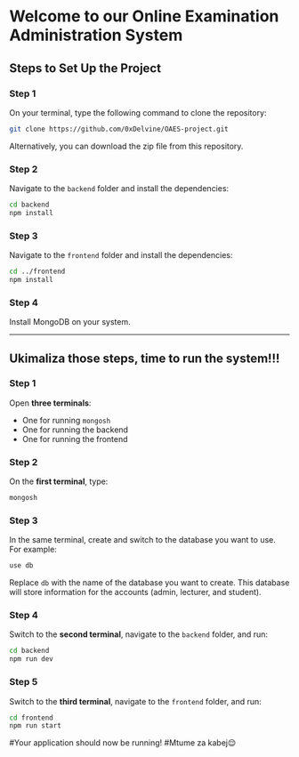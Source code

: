 # Welcome to our Online Examination Administration System

## Steps to Set Up the Project

### Step 1
On your terminal, type the following command to clone the repository:

```bash
git clone https://github.com/0xDelvine/OAES-project.git
```

Alternatively, you can download the zip file from this repository.

### Step 2
Navigate to the `backend` folder and install the dependencies:

```bash
cd backend
npm install
```

### Step 3
Navigate to the `frontend` folder and install the dependencies:

```bash
cd ../frontend
npm install
```

### Step 4
Install MongoDB on your system.

---

## Ukimaliza those steps, time to run the system!!!

### Step 1
Open **three terminals**:
- One for running `mongosh`
- One for running the backend
- One for running the frontend

### Step 2
On the **first terminal**, type:

```bash
mongosh
```

### Step 3
In the same terminal, create and switch to the database you want to use. For example:

```bash
use db
```

Replace `db` with the name of the database you want to create. This database will store information for the accounts (admin, lecturer, and student).

### Step 4
Switch to the **second terminal**, navigate to the `backend` folder, and run:

```bash
cd backend
npm run dev
```

### Step 5
Switch to the **third terminal**, navigate to the `frontend` folder, and run:

```bash
cd frontend
npm run start
```

#Your application should now be running!
#Mtume za kabej😌
```
